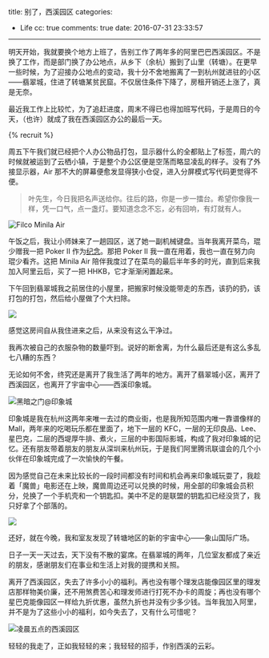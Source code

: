 title: 别了，西溪园区
categories:
  - Life
cc: true
comments: true
date: 2016-07-31 23:33:57
---

明天开始，我就要换个地方上班了，告别工作了两年多的阿里巴巴西溪园区。不是换了工作，而是部门换了办公地点，从乡下（余杭）搬到了山里（转塘）。在更早一些时候，为了迎接办公地点的变动，我十分不舍地搬离了一到杭州就进驻的小区——翡翠城，住进了转塘某贫民窟。不仅居住条件下降了，房租开销还上涨了，真是无奈。

最近我工作上比较忙，为了追赶进度，周末不得已也得加班写代码，于是周日的今天，（也许）就成了我在西溪园区办公的最后一天。

<!-- more --><!-- indicate-the-source -->

{% recruit %}

周五下午我们就已经把个人办公物品打包，显示器什么的全都贴上了标签，周六的时候就被运到了云栖小镇，于是整个办公区便是空荡而略显凌乱的样子。没有了外接显示器，Air 那不大的屏幕便愈发显得狭小仓促，进入分屏模式写代码更觉得不便。

> 叶先生，今日我把名声送给你。往后的路，你是一步一擂台。希望你像我一样，凭一口气，点一盏灯。要知道念念不忘，必有回响，有灯就有人。

![Filco Minila Air](https://i.imgur.com/4bv9V0Gl.jpg)

午饭之后，我让小师妹来了一趟园区，送了她一副机械键盘。当年我离开菜鸟，琨少赠我一把 Poker II 作为[纪念][1]。那把 Poker II 我一直在用着，我也一直在努力向琨少看齐。这把 Minila Air 陪伴我度过了在菜鸟的最后半年多的时光，直到后来我加入阿里云后，买了一把 HHKB，它才渐渐闲置起来。

下午回到翡翠城我之前居住的小屋里，把搬家时候没能带走的东西，该扔的扔，该打包的打包，然后给小屋做了个大扫除。

![](https://i.imgur.com/xLbZ3iMl.jpg)

感觉这房间自从我住进来之后，从来没有这么干净过。

我再次被自己的衣服杂物的数量吓到。说好的断舍离，为什么最后还是有这么多乱七八糟的东西？

无论如何不舍，终究还是离开了我生活了两年的地方。离开了翡翠城小区，离开了西溪园区，也离开了宇宙中心——西溪印象城。

![黑暗之门@印象城](http://i.imgur.com/jIgKRJFl.jpg)

印象城是我在杭州这两年来唯一去过的商业街，也是我所知范围内唯一靠谱像样的 Mall，两年来的吃喝玩乐都在里面了，地下一层的 KFC，一层的无印良品、Lee、星巴克，二层的西堤厚牛排、煮火，三层的中影国际影城，构成了我对印象城的记忆。还有朋友带着朋友的朋友从深圳来杭州玩，于是我们阿里腾讯联谊会的几个小伙伴在印象城完成了一次愉快的午餐。

因为感觉自己在未来比较长的一段时间都没有时间和机会再来印象城玩耍了，我趁着「魔兽」电影还在上映，魔兽周边还可以兑换的时候，用全部的印象城会员积分，兑换了一个手机壳和一个钥匙扣。美中不足的是联盟的钥匙扣已经没货了，我只好拿了个部落的。

![](http://i.imgur.com/c4WfYv6l.jpg)

还好，就在今晚，我和室友发现了转塘地区的新的宇宙中心——象山国际广场。

日子一天一天过去，天下没有不散的宴席。在翡翠城的两年，几位室友都成了亲近的朋友，感谢朋友们在事业和生活上对我的提携和关照。

离开了西溪园区，失去了许多小小的福利。再也没有哪个理发店能像园区里的理发店那样物美价廉，还不用煞费苦心和理发师进行打死不办卡的周旋；再也没有哪个星巴克能像园区一样给九折优惠，虽然九折也并没有少多少钱。当年我加入阿里，并不是为了这些小小的福利，如今失去了，又有什么可惜呢？

![凌晨五点的西溪园区](http://i.imgur.com/92xbZ7ll.jpg)

轻轻的我走了，正如我轻轻的来；我轻轻的招手，作别西溪的云彩。

[1]: /2016/01/23/poker-ii-and-kindle/
